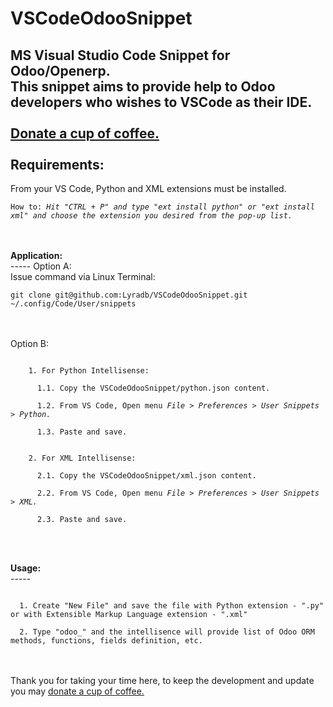 # VSCodeOdooSnippet
MS Visual Studio Code Snippet for Odoo/Openerp.
<br/>
This snippet aims to provide help to Odoo developers who wishes to VSCode as their IDE.
<br/>
<br/>
<a href="https://www.paypal.com/cgi-bin/webscr?cmd=_donations&business=U2VV4BHMLAD8L&lc=PH&item_name=github%2fdonate4dev&item_number=%40lyradb%2fvscode&currency_code=PHP&bn=PP%2dDonationsBF%3abtn_donateCC_LG%2egif%3aNonHosted" title="Your donation is highly appreciated." style="text-decoration:underline;" target="_blank" >Donate a cup of coffee.</a>
<br/>
<br/>
<b>Requirements:</b><br/>
-----
From your VS Code, Python and XML extensions must be installed.<br/>
  <pre><code>How to: <i>Hit "CTRL + P" and type "ext install python" or "ext install xml" and choose the extension you desired from the pop-up list.</i></code></pre>
<br/>
<br/>
<b>Application:</b><br/>
-----
  Option A:<br/>
    Issue command via Linux Terminal:<br/>
      <pre><code>git clone git@github.com:Lyradb/VSCodeOdooSnippet.git ~/.config/Code/User/snippets</code></pre>
  <br/>
  <br/>
  Option B:<br/>
  <pre><code>
    1. For Python Intellisense:<br/>
      1.1. Copy the VSCodeOdooSnippet/python.json content.<br/>
      1.2. From VS Code, Open menu <i>File > Preferences > User Snippets > Python.</i><br/>
      1.3. Paste and save.
  <br/>
    2. For XML Intellisense:<br/>
      2.1. Copy the VSCodeOdooSnippet/xml.json content.<br/>
      2.2. From VS Code, Open menu <i>File > Preferences > User Snippets > XML.</i><br/>
      2.3. Paste and save.
  </code></pre>
<br/>
<br/>
<b>Usage:</b><br/>
-----
<pre><code>
  1. Create "New File" and save the file with Python extension - ".py" or with Extensible Markup Language extension - ".xml"<br/>
  2. Type "odoo_" and the intellisence will provide list of Odoo ORM methods, functions, fields definition, etc.
</code></pre>
<br/>
<br/>
Thank you for taking your time here, to keep the development and update you may <a href="https://www.paypal.com/cgi-bin/webscr?cmd=_donations&business=U2VV4BHMLAD8L&lc=PH&item_name=github%2fdonate4dev&item_number=%40lyradb%2fvscode&currency_code=PHP&bn=PP%2dDonationsBF%3abtn_donateCC_LG%2egif%3aNonHosted" title="Your donation is highly appreciated." style="text-decoration:underline;" target="_blank" >donate a cup of coffee.</a>
